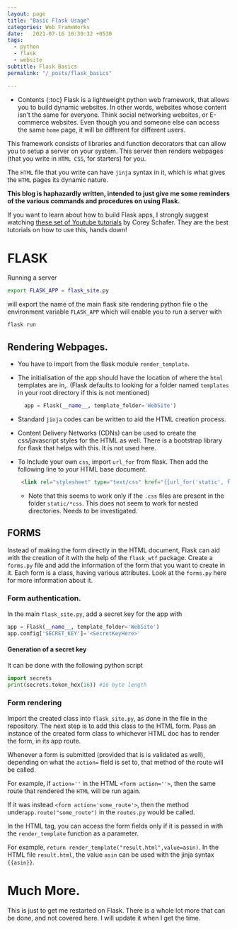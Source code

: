 ```yaml
---
layout: page
title: "Basic Flask Usage"
categories: Web FrameWorks
date:   2021-07-16 10:30:32 +0530
tags:
  - python
  - flask
  - website
subtitle: Flask Basics
permalink: "/_posts/flask_basics"

---
```


* Contents
{:toc}
Flask is a lightweight python web framework, that allows you to build dynamic websites. In other words, websites whose content isn't the same for everyone. Think social networking websites, or E-commerce websites. Even though you and someone else can access the same `home` page, it will be different for different users.

This framework consists of libraries and function decorators that can allow you to setup a server on your system. This server then renders webpages (that you write in `HTML CSS`, for starters) for you.

The `HTML` file that you write can have `jinja` syntax in it, which is what gives the `HTML` pages its dynamic nature.

**This blog is haphazardly written, intended to just give me some reminders of the various commands and procedures on using Flask.**

If you want to learn about how to build Flask apps, I strongly suggest watching [these set of Youtube tutorials](https://www.youtube.com/watch?v=MwZwr5Tvyxo&list=PL-osiE80TeTs4UjLw5MM6OjgkjFeUxCYH) by Corey Schafer. They are the best tutorials on how to use this, hands down!

# FLASK

Running a server

```bash
export FLASK_APP = flask_site.py
```

will export the name of the main flask site rendering python file o the environment variable `FLASK_APP` which will enable you to run a server with

```bash
flask run
```

## Rendering Webpages.

* You have to import from the flask module `render_template`.

* The initialisation of the app should have the location of where the `html` templates are in,. (Flask defaults to looking for a folder named `templates` in your root directory if this is not mentioned)

  ```python
    app = Flask(__name__, template_folder='WebSite')
  ```

* Standard `jinja` codes can be written to aid the HTML creation process.

* Content Delivery Networks (CDNs) can be used to create the css/javascript styles for the HTML as well. There is a bootstrap library for flask that helps with this. It is not used here.

* To Include your own `css`, import `url_for` from flask. Then add the following line to your HTML base document.

  ```html
   <link rel="stylesheet" type="text/css" href="{{url_for('static', filename='index.css')}}">  
  ```

  * Note that this seems to work only if the `.css` files are present in the folder `static/*css`. This does not seem to work for nested directories. Needs to be investigated.

## FORMS

Instead of making the form directly in the HTML document, Flask can aid with the creation of it with the help of the `flask_wtf` package.
Create a `forms.py` file and add the information of the form that you want to create in it. Each form is a class, having various attributes.
Look at the `forms.py` here for more information about it.

### Form authentication.

In the main `flask_site.py`, add a secret key for the app with 

``` python
app = Flask(__name__, template_folder='WebSite')
app.config['SECRET_KEY']='<SecretKeyHere>'

```

#### Generation of a secret key

It can be done with the following python script

```python
import secrets
print(secrets.token_hex(16)) #16 byte length
```

### Form rendering

Import the created class into `flask_site.py`, as done in the file in the repository.
The next step is to add this class to the HTML form. Pass an instance of the created form class to whichever HTML doc has to render the form, in its app route.

Whenever a form is submitted (provided that is is validated as well), depending on what the `action=` field is set to, that method of the route will be called. 

For example, if `action=''` in the HTML `<form action=''>`, then the same route that rendered the `HTML` will be run again.

If it was instead `<form action='some_route'>`, then the method under`app.route("some_route")` in the `routes.py` would be called.

In the HTML tag, you can access the form fields only if it is passed in with the `render_template` function as a parameter.

For example, `return render_template("result.html",value=asin)`. In the HTML file `result.html`, the value `asin` can be used with the jinja syntax `{{asin}}`.

# Much More.

This is just to get me restarted on Flask. There is a whole lot more that can be done, and not covered here. I will update it when I get the time.
